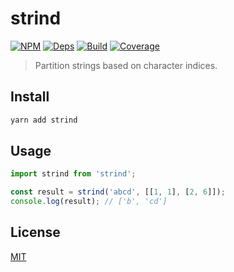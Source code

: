 # strind

[![NPM][npm]][npm-url]
[![Deps][deps]][deps-url]
[![Build][build]][build-badge]
[![Coverage][codecov-shield]][codecov]

> Partition strings based on character indices.

## Install

```bash
yarn add strind
```

## Usage

```js
import strind from 'strind';

const result = strind('abcd', [[1, 1], [2, 6]]);
console.log(result); // ['b', 'cd']
```

## License

[MIT](LICENSE)

[npm]: https://img.shields.io/npm/v/strind.svg?color=blue
[npm-url]: https://npmjs.com/package/strind
[deps]: https://david-dm.org/metonym/strind.svg
[deps-url]: https://david-dm.org/metonym/strind
[build]: https://travis-ci.com/metonym/strind.svg?branch=master
[build-badge]: https://travis-ci.com/metonym/strind
[codecov]: https://codecov.io/gh/metonym/strind
[codecov-shield]: https://img.shields.io/codecov/c/github/metonym/strind.svg
